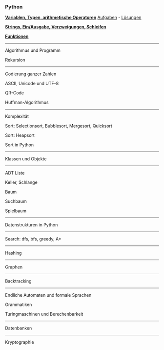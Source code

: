 ### Python


__[Variablen, Typen, arithmetische Operatoren](https://github.com/ktheu/KursNotebooks/blob/master/010_grundlagen.ipynb)__
[Aufgaben](010_grundlagen.pdf) - [Lösungen](010_grundlagen_L.pdf)


__[Strings, Ein/Ausgabe, Verzweigungen, Schleifen](https://github.com/ktheu/KursNotebooks/blob/master/020_schleifen.ipynb)__

__[Funktionen](https://github.com/ktheu/KursNotebooks/blob/master/030_funktionen.ipynb)__

------------------------------------

Algorithmus und Programm

Rekursion  

--------------------------------------------------

Codierung ganzer Zahlen

ASCII, Unicode und UTF-8

QR-Code

Huffman-Algorithmus

------------------------------------------------

Komplexität

Sort: Selectionsort, Bubblesort, Mergesort, Quicksort

Sort: Heapsort

Sort in Python

------------------------------------------------

Klassen und Objekte

-----------------------------------------------

ADT Liste

Keller, Schlange

Baum

Suchbaum

Spielbaum

-----------------------------------------------

Datenstrukturen in Python

------------------------------------------------

Search: dfs, bfs, greedy, A*

-------------------------------------------------

Hashing

-------------------------------------------------

Graphen

-------------------------------------------------

Backtracking

-------------------------------------------------

Endliche Automaten und formale Sprachen

Grammatiken

Turingmaschinen und Berechenbarkeit

--------------------------------------------------

Datenbanken

---------------------------------------------------

Kryptographie
